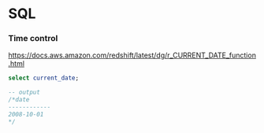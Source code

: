 # SQL

### Time control
https://docs.aws.amazon.com/redshift/latest/dg/r_CURRENT_DATE_function.html


```sql
select current_date;

-- output
/*date
------------
2008-10-01
*/
```
